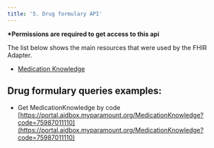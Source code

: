 ```yaml
---
title: '5. Drug formulary API'
---
```

<b>*Permissions are required to get access to this api</b>

The list below shows the main resources that were used by the FHIR Adapter.

- [Medication Knowledge](http://hl7.org/fhir/us/davinci-drug-formulary/StructureDefinition/usdf-FormularyDrug)


## Drug formulary queries examples:

 - Get MedicationKnowledge by code</br>
[https://portal.aidbox.myparamount.org/MedicationKnowledge?code=75987011110](https://portal.aidbox.myparamount.org/MedicationKnowledge?code=75987011110)